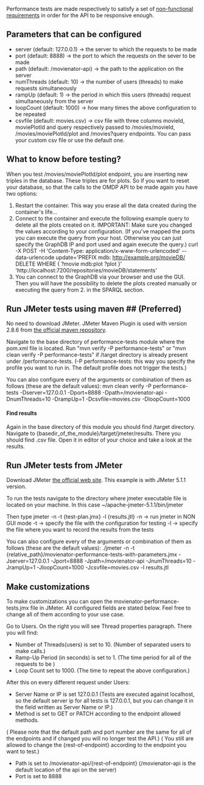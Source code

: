 Performance tests are made respectively to satisfy a set of [non-functional requirements](https://gitlab.ontotext.com/SAS/k9/blob/master/architecture.md#non-functional-requirements) 
in order for the API to be responsive enough.


## Parameters that can be configured ##
* server (default: 127.0.0.1) -> the server to which the requests to be made
* port (default: 8888) -> the port to which the requests on the sever to be made
* path (default: /movienator-api) -> the path to the application on the server
* numThreads (default: 10) -> the number of users (threads) to make requests simultaneously
* rampUp (default: 1) -> the period in which this users (threads) request simultaneously from the server
* loopCount (default: 1000) -> how many times the above configuration to be repeated
* csvfile (default: movies.csv) -> csv file with three columns movieId, moviePlotId and query respectively
passed to /movies/movieId, /movies/moviePlotId/plot and /movies?query endpoints. You can pass your custom csv file
or use the default one.


## What to know before testing? ##
When you test /movies/moviePlotId/plot endpoint, you are inserting new triples in the database.
These triples are for plots. So if you want to reset your database, so that the calls to the OMDP API
to be made again you have two options:
  1. Restart the container. This way you erase all the data created during the container's life...
  2. Connect to the container and execute the following example query to delete all the plots created on it.
  IMPORTANT: Make sure you changed the values according to your configuration.
  (If you've mapped the ports you can execute the query from your host. Otherwise you can just specify
  the GraphDB IP and port used and again execute the query.)
  curl -X POST -H 'Content-Type: application/x-www-form-urlencoded' --data-urlencode 
                                  update='PREFIX mdb: <http://example.org/movieDB/>
                                          DELETE WHERE {
                                              ?movie mdb:plot ?plot
                                          }' 
                                          'http://localhost:7200/repositories/movieDB/statements'
  3. You can connect to the GraphDB via your browser and use the GUI. Then you will have the possibility to
  delete the plots created manually or executing the query from 2. in the SPARQL section.

## Run JMeter tests using maven ## (Preferred)
No need to download JMeter. JMeter Maven Plugin is used with version 2.8.6
from [the official maven repository](https://mvnrepository.com/artifact/com.lazerycode.jmeter/jmeter-maven-plugin).

Navigate to the base directory of performance-tests module where the pom.xml file is located.
Run "mvn verify -P performance-tests" or "mvn clean verify -P performance-tests" 
if /target directory is already present under /performance-tests.
(-P performance-tests: this way you specify the profile you want to run in.
The default profile does not trigger the tests.)

You can also configure every of the arguments or combination of them as follows (these are the default values):
mvn clean verify -P performance-tests -Dserver=127.0.0.1 
                                      -Dport=8888 
                                      -Dpath=/movienator-api 
                                      -DnumThreads=10 
                                      -DrampUp=1 
                                      -Dcsvfile=movies.csv
                                      -DloopCount=1000

#### Find results ####
Again in the base directory of this module you should find /target directory.
Navigate to {basedir_of_the_module}/target/jmeter/results. There you should find .csv file.
Open it in editor of your choice and take a look at the results.


## Run JMeter tests from JMeter ##
Download JMeter [the official web site](https://jmeter.apache.org/download_jmeter.cgi).
This example is with JMeter 5.1.1 version.

To run the tests navigate to the directory where jmeter executable file is located on your machine. 
In this case ~/apache-jmeter-5.1.1/bin/jmeter

Then type jmeter -n -t {test-plan.jmx} -l {results.jtl}
-n -> run jmeter in NON GUI mode
-t -> specify the file with the configuration for testing
-l -> specify the file where you want to record the results from the tests

You can also configure every of the arguments or combination of them as follows (these are the default values): 
./jmeter -n -t {relative_path}/movienator-performance-tests-with-parameters.jmx 
                                              -Jserver=127.0.0.1 
                                              -Jport=8888 
                                              -Jpath=/movienator-api 
                                              -JnumThreads=10 
                                              -JrampUp=1 
                                              -JloopCount=1000
                                              -Jcsvfile=movies.csv 
                                              -l results.jtl

## Make customizations ##
To make customizations you can open the movienator-performance-tests.jmx file in JMeter.
All configured fields are stated below. Feel free to change all of them according to your use case.

Go to Users. On the right you will see Thread properties paragraph. There you will find:
* Number of Threads(users) is set to 10. (Number of separated users to make calls.)
* Ramp-Up Period (in seconds) is set to 1. (The time period for all of the requests to be )
* Loop Count set to 1000. (The time to repeat the above configuration.)

After this on every different request under Users:
* Server Name or IP is set 127.0.0.1 (Tests are executed against localhost, so the default server ip for all tests is 127.0.0.1,
but you can change it in the field written as Server Name or IP.)
* Method is set to GET or PATCH according to the endpoint allowed methods.

( Please note that the default path and port number are the same for all of the endpoints and if changed you will no longer test the API.)
( You still are allowed to change the {rest-of-endpoint} according to the endpoint you want to test.)
* Path is set to /movienator-api/{rest-of-endpoint} (/movienator-api is the default location of the api on the server)
* Port is set to 8888


